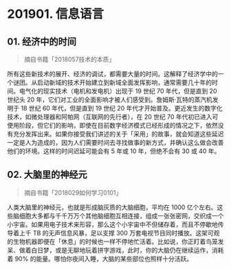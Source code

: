# 201901. 信息语言

## 01. 经济中的时间
> 摘自书籍「2018057技术的本质」

所有这些新技术的展开、经济的调试，都需要大量的时间。这解释了经济学中的一个谜团。从启动新域的技术开始建立到新域全面发挥影响，通常需要几十年的时间。电气化的现实技术（电机和发电机）出现于 19 世纪 70 年代，但是直到 20 世纪头 20 年，它们对工业的全面影响才被人们感受到。詹姆斯·瓦特的蒸汽机发明于 18 世纪 60 年代，但是直到 19 世纪 20 年代才开始普及。更近发生的数字化技术，如微处理器和阿帕网（互联网的先行者），在 20 世纪 70 年代初已进入可使用阶段，但它们的影响，即使在目前数字经济模式已经形成的情况之下，依然没有充分发挥出来。如果你接受我们讲述的关于「采用」的故事，就会知道这些延迟一定是人为造成的，因为人们需要时间去寻找做事的新方式，并确认这么做会改善他们的环境。这样的时间迟延可能会有 5 年或 10 年，但绝不会有 30 或 40 年。

## 02. 大脑里的神经元
> 摘自书籍「2018029如何学习0101」

人类大脑里的神经元，也就是形成脑灰质的大脑细胞，平均在 1000 亿个左右。这些脑细胞大多都与千千万万个其他脑细胞互相连接，组成一张张密网，交织成一个小宇宙。如果用电子技术来形容，那么这个小宇宙中不但储存着，而且不停歇地传导着上千 TB 的无声信息风暴，足以支撑 300 万套电视节目同时播放。这架可观的生物机器即便在「休息」的时候也一样不停地忙活着。比如说，你正盯着鸟笼发呆、做着白日梦，或是无聊地玩着拼字游戏，此时，你的大脑仍在继续运作，消耗着 90% 的能量。哪怕你夜间入睡，大脑的某些部位也照样十分活跃。

